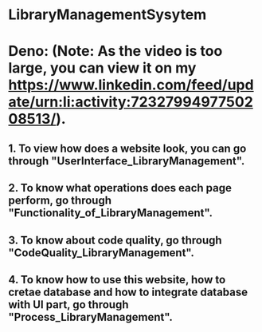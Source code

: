 # LibraryManagementSysytem

# Deno: (Note: As the video is too large, you can view it on my https://www.linkedin.com/feed/update/urn:li:activity:7232799497750208513/).

## 1. To view how does a website look, you can go through "UserInterface_LibraryManagement".
## 2. To know what operations does each page perform, go through "Functionality_of_LibraryManagement".
## 3. To know about code quality, go through "CodeQuality_LibraryManagement".
## 4. To know how to use this website, how to cretae database and how to integrate database with UI part, go through "Process_LibraryManagement".
